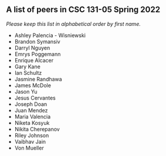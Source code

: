 ## A list of peers in CSC 131-05 Spring 2022

_Please keep this list in alphabetical order by first name._

- Ashley Palencia - Wisniewski
- Brandon Symansiv
- Darryl Nguyen
- Emrys Poggemann
- Enrique Alcacer
- Gary Kane
- Ian Schultz
- Jasmine Randhawa
- James McDole
- Jason Yu
- Jesus Cervantes
- Joseph Doan
- Juan Mendez
- Maria Valencia
- Niketa Kosyuk
- Nikita Cherepanov
- Riley Johnson
- Vaibhav Jain
- Von Mueller
